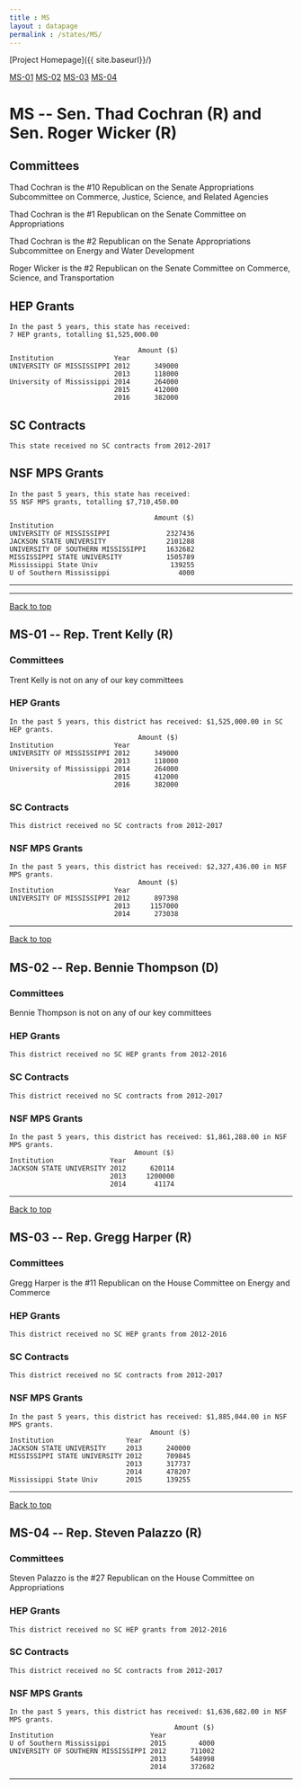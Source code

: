 ```yaml
---
title : MS
layout : datapage
permalink : /states/MS/
---
```

<a name="top"></a>
[Project Homepage]({{ site.baseurl}}/)


[MS-01](#MS-01)  [MS-02](#MS-02)  [MS-03](#MS-03)  [MS-04](#MS-04)  

# MS -- Sen. Thad Cochran (R) and  Sen. Roger Wicker (R)
## Committees
Thad Cochran is the #10 Republican on the Senate Appropriations Subcommittee on Commerce, Justice, Science, and Related Agencies 

Thad Cochran is the #1 Republican on the Senate Committee on Appropriations 

Thad Cochran is the #2 Republican on the Senate Appropriations Subcommittee on Energy and Water Development 

Roger Wicker is the #2 Republican on the Senate Committee on Commerce, Science, and Transportation 

## HEP Grants
```
In the past 5 years, this state has received:
7 HEP grants, totalling $1,525,000.00
 
                                Amount ($)
Institution               Year            
UNIVERSITY OF MISSISSIPPI 2012      349000
                          2013      118000
University of Mississippi 2014      264000
                          2015      412000
                          2016      382000
```
## SC Contracts
```
This state received no SC contracts from 2012-2017
```
## NSF MPS Grants
```
In the past 5 years, this state has received:
55 NSF MPS grants, totalling $7,710,450.00
 
                                    Amount ($)
Institution                                   
UNIVERSITY OF MISSISSIPPI              2327436
JACKSON STATE UNIVERSITY               2101288
UNIVERSITY OF SOUTHERN MISSISSIPPI     1632682
MISSISSIPPI STATE UNIVERSITY           1505789
Mississippi State Univ                  139255
U of Southern Mississippi                 4000
```
---
---
<a name="MS-01"></a>
[Back to top](#top)
## MS-01 -- Rep. Trent Kelly (R)
### Committees
Trent Kelly is not on any of our key committees 

### HEP Grants
```
In the past 5 years, this district has received: $1,525,000.00 in SC HEP grants.
                                Amount ($)
Institution               Year            
UNIVERSITY OF MISSISSIPPI 2012      349000
                          2013      118000
University of Mississippi 2014      264000
                          2015      412000
                          2016      382000
```
### SC Contracts
```
This district received no SC contracts from 2012-2017
```
### NSF MPS Grants
```
In the past 5 years, this district has received: $2,327,436.00 in NSF MPS grants.
                                Amount ($)
Institution               Year            
UNIVERSITY OF MISSISSIPPI 2012      897398
                          2013     1157000
                          2014      273038
```
---
<a name="MS-02"></a>
[Back to top](#top)
## MS-02 -- Rep. Bennie Thompson (D)
### Committees
Bennie Thompson is not on any of our key committees 

### HEP Grants
```
This district received no SC HEP grants from 2012-2016
```
### SC Contracts
```
This district received no SC contracts from 2012-2017
```
### NSF MPS Grants
```
In the past 5 years, this district has received: $1,861,288.00 in NSF MPS grants.
                               Amount ($)
Institution              Year            
JACKSON STATE UNIVERSITY 2012      620114
                         2013     1200000
                         2014       41174
```
---
<a name="MS-03"></a>
[Back to top](#top)
## MS-03 -- Rep. Gregg Harper (R)
### Committees
Gregg Harper is the #11 Republican on the House Committee on Energy and Commerce 

### HEP Grants
```
This district received no SC HEP grants from 2012-2016
```
### SC Contracts
```
This district received no SC contracts from 2012-2017
```
### NSF MPS Grants
```
In the past 5 years, this district has received: $1,885,044.00 in NSF MPS grants.
                                   Amount ($)
Institution                  Year            
JACKSON STATE UNIVERSITY     2013      240000
MISSISSIPPI STATE UNIVERSITY 2012      709845
                             2013      317737
                             2014      478207
Mississippi State Univ       2015      139255
```
---
<a name="MS-04"></a>
[Back to top](#top)
## MS-04 -- Rep. Steven Palazzo (R)
### Committees
Steven Palazzo is the #27 Republican on the House Committee on Appropriations 

### HEP Grants
```
This district received no SC HEP grants from 2012-2016
```
### SC Contracts
```
This district received no SC contracts from 2012-2017
```
### NSF MPS Grants
```
In the past 5 years, this district has received: $1,636,682.00 in NSF MPS grants.
                                         Amount ($)
Institution                        Year            
U of Southern Mississippi          2015        4000
UNIVERSITY OF SOUTHERN MISSISSIPPI 2012      711002
                                   2013      548998
                                   2014      372682
```
---
